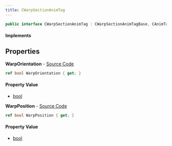 ```yaml
---
title: CWarpSectionAnimTag
---
```


```csharp
public interface CWarpSectionAnimTag : CWarpSectionAnimTagBase, CAnimTagBase, ISchemaClass<CAnimTagBase>, ISchemaClass<CWarpSectionAnimTagBase>, ISchemaClass<CWarpSectionAnimTag>, ISchemaField, ISchemaClass, INativeHandle
```

#### Implements

## Properties

**WarpOrientation** - [Source Code](https://github.com/swiftly-solution/swiftlys2/blob/master/managed/src/SwiftlyS2.Generated/Schemas/Interfaces/CWarpSectionAnimTag.cs#L18)

```csharp
ref bool WarpOrientation { get; }
```

#### Property Value

- [bool](https://learn.microsoft.com/dotnet/api/system.boolean)

**WarpPosition** - [Source Code](https://github.com/swiftly-solution/swiftlys2/blob/master/managed/src/SwiftlyS2.Generated/Schemas/Interfaces/CWarpSectionAnimTag.cs#L16)

```csharp
ref bool WarpPosition { get; }
```

#### Property Value

- [bool](https://learn.microsoft.com/dotnet/api/system.boolean)

